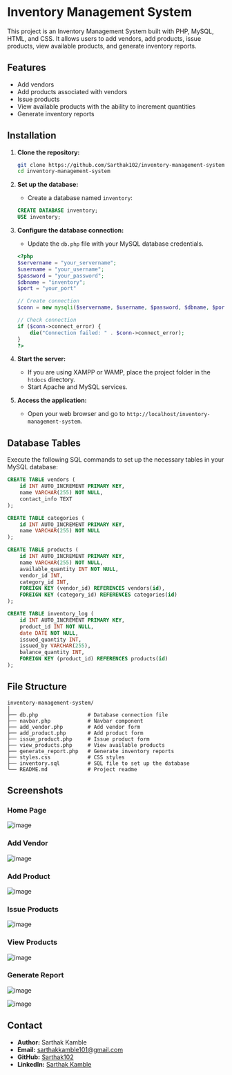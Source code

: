 # Inventory Management System

This project is an Inventory Management System built with PHP, MySQL, HTML, and CSS. It allows users to add vendors, add products, issue products, view available products, and generate inventory reports.

## Features

- Add vendors
- Add products associated with vendors
- Issue products
- View available products with the ability to increment quantities
- Generate inventory reports

## Installation

1. **Clone the repository:**

   ```bash
   git clone https://github.com/Sarthak102/inventory-management-system.git
   cd inventory-management-system
   ```

2. **Set up the database:**

   - Create a database named `inventory`:

   ```sql
   CREATE DATABASE inventory;
   USE inventory;
   ```

3. **Configure the database connection:**

   - Update the `db.php` file with your MySQL database credentials.

   ```php
   <?php
   $servername = "your_servername";
   $username = "your_username";
   $password = "your_password";
   $dbname = "inventory";
   $port = "your_port"

   // Create connection
   $conn = new mysqli($servername, $username, $password, $dbname, $port);

   // Check connection
   if ($conn->connect_error) {
       die("Connection failed: " . $conn->connect_error);
   }
   ?>
   ```

4. **Start the server:**

   - If you are using XAMPP or WAMP, place the project folder in the `htdocs` directory.
   - Start Apache and MySQL services.

5. **Access the application:**

   - Open your web browser and go to `http://localhost/inventory-management-system`.

## Database Tables

Execute the following SQL commands to set up the necessary tables in your MySQL database:

```sql
CREATE TABLE vendors (
    id INT AUTO_INCREMENT PRIMARY KEY,
    name VARCHAR(255) NOT NULL,
    contact_info TEXT
);

CREATE TABLE categories (
    id INT AUTO_INCREMENT PRIMARY KEY,
    name VARCHAR(255) NOT NULL
);

CREATE TABLE products (
    id INT AUTO_INCREMENT PRIMARY KEY,
    name VARCHAR(255) NOT NULL,
    available_quantity INT NOT NULL,
    vendor_id INT,
    category_id INT,
    FOREIGN KEY (vendor_id) REFERENCES vendors(id),
    FOREIGN KEY (category_id) REFERENCES categories(id)
);

CREATE TABLE inventory_log (
    id INT AUTO_INCREMENT PRIMARY KEY,
    product_id INT NOT NULL,
    date DATE NOT NULL,
    issued_quantity INT,
    issued_by VARCHAR(255),
    balance_quantity INT,
    FOREIGN KEY (product_id) REFERENCES products(id)
);
```

## File Structure

```
inventory-management-system/
│
├── db.php                # Database connection file
├── navbar.php            # Navbar component
├── add_vendor.php        # Add vendor form
├── add_product.php       # Add product form
├── issue_product.php     # Issue product form
├── view_products.php     # View available products
├── generate_report.php   # Generate inventory reports
├── styles.css            # CSS styles
├── inventory.sql         # SQL file to set up the database
└── README.md             # Project readme
```

## Screenshots

### Home Page
![image](https://github.com/Sarthak102/Inventory-management/assets/91387298/1c312692-4954-497c-b620-021edd2b501f)


### Add Vendor
![image](https://github.com/Sarthak102/Inventory-management/assets/91387298/a5b32569-5693-4dc7-a565-ee567dd09ded)


### Add Product
![image](https://github.com/Sarthak102/Inventory-management/assets/91387298/fa4d5768-c111-47ff-9b66-0ed380bb981e)

### Issue Products
![image](https://github.com/Sarthak102/Inventory-management/assets/91387298/ac1499da-1d8f-48c3-9c0b-c5685057f475)


### View Products
![image](https://github.com/Sarthak102/Inventory-management/assets/91387298/66d815cd-0c52-4262-8501-3d50c124920a)


### Generate Report
![image](https://github.com/Sarthak102/Inventory-management/assets/91387298/4d1eb7ca-ede9-4ae9-8bf6-ac1c90e9e6d0)

![image](https://github.com/Sarthak102/Inventory-management/assets/91387298/863590b3-c521-4d33-9111-6492d3d328ba)




## Contact

- **Author:** Sarthak Kamble
- **Email:** sarthakkamble101@gmail.com
- **GitHub:** [Sarthak102](https://github.com/Sarthak102)
- **LinkedIn:** [Sarthak Kamble](https://www.linkedin.com/in/sarthak-kamble-101/)
